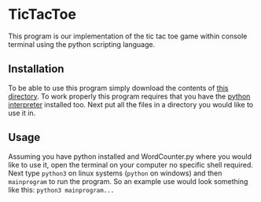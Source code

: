 # TicTacToe
This program is our implementation of the tic tac toe game within console terminal using the python 
scripting language.  
## Installation
To be able to use this program simply download the contents of [this directory](). To work properly this program
requires that you have the [python interpreter](https://www.python.org/downloads/) installed too.
Next put all the files in a directory you would like to use it in.
## Usage
Assuming you have python installed and WordCounter.py where you would like to use it, open the terminal
 on your computer no specific shell required. Next type
 `python3` on linux systems (`python` on windows) and then `mainprogram` to run the program. So an example use would look something like this:
 `python3 mainprogram...`